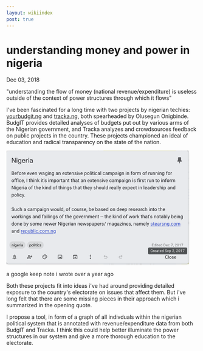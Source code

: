 ```yaml
---
layout: wikiindex
post: true
---
```

# understanding money and power in nigeria

Dec 03, 2018

"understanding the flow of money (national revenue/expenditure) is useless outside of the context of power structures through which it flows"

I've been fascinated for a long time with two projects by nigerian techies: [yourbudgit.ng](http://yourbudgit.ng) and [tracka.ng](http://tracka.ng), both spearheaded by Olusegun Onigbinde. BudgIT provides detailed analyses of budgets put out by various arms of the Nigerian government, and Tracka analyzes and crowdsources feedback on public projects in the country. These projects championed an ideal of education and radical transparency on the state of the nation. 

![](ScreenShot2018-12-03at8-b5d442da-a8c5-4499-aed2-1b9ab4b1a84e.04.31PM.png)

a google keep note i wrote over a year ago

Both these projects fit into ideas i've had around providing detailed exposure to the country's electorate on issues that affect them. But i've long felt that there are some missing pieces in their approach which i summarized in the opening quote. 

I propose a tool, in form of a graph of all indivduals within the nigerian political system that is annotated with revenue/expenditure data from both BudgIT and Tracka. I think this could help better illuminate the power structures in our system and give a more thorough education to the electorate.
